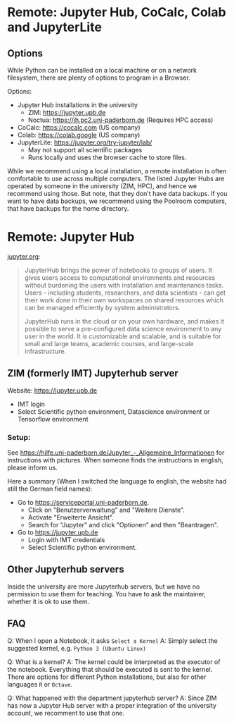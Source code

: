 # Remote: Jupyter Hub, CoCalc, Colab and JupyterLite

## Options

While Python can be installed on a local machine or on a network filesystem,
there are plenty of options to program in a Browser.

Options:
 - Jupyter Hub installations in the university
   - ZIM: https://jupyter.upb.de
   - Noctua: https://jh.pc2.uni-paderborn.de (Requires HPC access)
 - CoCalc: https://cocalc.com (US company)
 - Colab: https://colab.google (US company)
 - JupyterLite: https://jupyter.org/try-jupyter/lab/
   - May not support all scientific packages
   - Runs locally and uses the browser cache to store files.

While we recommend using a local installation, a remote installation
is often comfortable to use across multiple computers.
The listed Jupyter Hubs are operated by someone in the university (ZIM, HPC),
and hence we recommend using those. But note, that they don't have data backups.
If you want to have data backups, we recommend using the Poolroom computers,
that have backups for the home directory.


# Remote: Jupyter Hub

[jupyter.org](https://jupyter.org/hub):

> JupyterHub brings the power of notebooks to groups of users.
> It gives users access to computational environments and resources 
> without burdening the users with installation and maintenance tasks.
> Users - including students, researchers, and data scientists - can
> get their work done in their own workspaces on shared resources which
> can be managed efficiently by system administrators.
>
> JupyterHub runs in the cloud or on your own hardware, and makes it
> possible to serve a pre-configured data science environment to any
> user in the world. It is customizable and scalable, and is suitable
> for small and large teams, academic courses, and large-scale infrastructure.

<!--- We stopped our Jupyterhub server, because the IMT has one
## NT Jupyterhub server

Website: https://ntprog2.upb.de

We have our own Jupyter Hub server (https://ntprog2.upb.de), but we have to activate your University Account (i.e. IMT account) manually.
If its not activated, you will get the following error:

> Spawn failed: Server at http://127.0.0.1:46431/jupyter/user/<IMTUser\>/ didn't respond in 30 seconds
 
Ask your tutor, to get your account activated. He needs your IMT login name.
Alternatively, your can ask your tutor to get a user and password assigned.
-->

## ZIM (formerly IMT) Jupyterhub server

Website: https://jupyter.upb.de

 - IMT login
 - Select Scientific python environment, Datascience environment or Tensorflow environment


### Setup:

See https://hilfe.uni-paderborn.de/Jupyter_-_Allgemeine_Informationen for instructions with pictures.
When someone finds the instructions in english, please inform us.

Here a summary (When I switched the language to english, the website had still the German field names):

 - Go to https://serviceportal.uni-paderborn.de.
   - Click on "Benutzerverwaltung" and "Weitere Dienste".
   - Activate "Erweiterte Ansicht".
   - Search for "Jupyter" and click "Optionen" and then "Beantragen".
 - Go to https://jupyter.upb.de
   - Login with IMT credentials
   - Select Scientific python environment.

## Other Jupyterhub servers

Inside the university are more Jupyterhub servers, but we have no permission to
use them for teaching. You have to ask the maintainer, whether it is ok to use them.

<!---

# Remote: CoCalc

While this software provides nice collaborative features, the docker image they provide is unstable.
We stopped recommending our CoCalc server because randomly the projects of the students freeze.
For https://cocalc.com/ we observed no stability problems.

(Wikipedia)[https://en.wikipedia.org/wiki/CoCalc]: 
> CoCalc (formerly called SageMathCloud) is a web-based cloud computing (SaaS) and course management platform for computational mathematics.
> Part of the Sage project, it supports editing of Sage worksheets, LaTeX documents and Jupyter notebooks. 
> CoCalc runs an Ubuntu Linux environment that can be interacted with through a terminal, additionally giving access to most of the capabilities of Linux.
> 
> CoCalc offers both free and paid accounts.
> Subscriptions starting at $14/month provide internet access and more storage and computing resources.
> One subscription can be used to increase quotas for one project used by multiple accounts.
> There are subscription plans for courses. Over 200 courses have used CoCalc.


For remote programming exercises we decided to use CoCalc. 
We have our own server. Therefore, the service is completely free of charges. but to use this server you are still
required to create an account. 
Look up the URL and registration token in the online couse management (Panda) or ask your tutor if you occur any problems.

Step by step registration:
 - Open the URL.
 - Click *Sign In*
 - Fill `Create an Account`
   - Note: Our CoCalc server doesn't send a confirmation email, your account will directly be approved after registration.
   - Use the lecture name as prefix of your first name (e.g. `[SML] Max`). That ensures your tutor will be able to invite you to the correct projects.
   -  If you visit multiple lectures, you can use something like `[SML][DSSP] Max`.

-->

## FAQ

Q: When I open a Notebook, it asks `Select a Kernel`
A: Simply select the suggested kernel, e.g. `Python 3 (Ubuntu Linux)`

Q: What is a kernel?
A: The kernel could be interpreted as the executor of the notebook.
Everything that should be executed is sent to the kernel.
There are options for different Python installations, but also for other languages `R` or `Octave`.

Q: What happened with the department jupyterhub server?
A: Since ZIM has now a Jupyter Hub server with a proper integration of the university account, we recomment to use that one.
